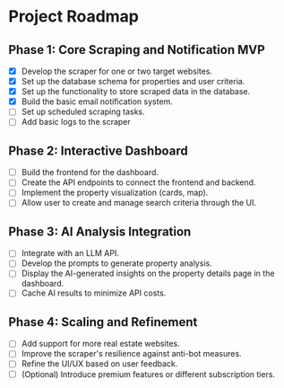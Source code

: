 # Project Roadmap

## Phase 1: Core Scraping and Notification MVP
- [X] Develop the scraper for one or two target websites.
- [X] Set up the database schema for properties and user criteria.
- [x] Set up the functionality to store scraped data in the database.
- [X] Build the basic email notification system.
- [ ] Set up scheduled scraping tasks.
- [ ] Add basic logs to the scraper

## Phase 2: Interactive Dashboard
- [ ] Build the frontend for the dashboard.
- [ ] Create the API endpoints to connect the frontend and backend.
- [ ] Implement the property visualization (cards, map).
- [ ] Allow user   to create and manage search criteria through the UI.

## Phase 3: AI Analysis Integration
- [ ] Integrate with an LLM API.
- [ ] Develop the prompts to generate property analysis.
- [ ] Display the AI-generated insights on the property details page in the dashboard.
- [ ] Cache AI results to minimize API costs.

## Phase 4: Scaling and Refinement
- [ ] Add support for more real estate websites.
- [ ] Improve the scraper's resilience against anti-bot measures.
- [ ] Refine the UI/UX based on user feedback.
- [ ] (Optional) Introduce premium features or different subscription tiers.
